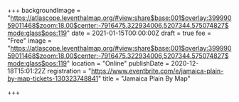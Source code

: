 +++
backgroundImage = "https://atlascope.leventhalmap.org/#view:share$base:001$overlay:39999059011468$zoom:18.00$center:-7916475.322934006,5207344.575074827$mode:glass$pos:119"
date = 2021-01-15T00:00:00Z
draft = true
fee = "Free"
image = "https://atlascope.leventhalmap.org/#view:share$base:001$overlay:39999059011468$zoom:18.00$center:-7916475.322934006,5207344.575074827$mode:glass$pos:119"
location = "Online"
publishDate = 2020-12-18T15:01:22Z
registration = "https://www.eventbrite.com/e/jamaica-plain-by-map-tickets-130323748841"
title = "Jamaica Plain By Map"

+++
